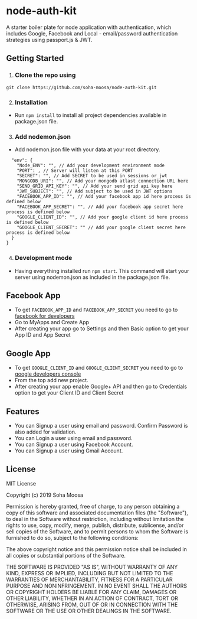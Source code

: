 # node-auth-kit

A starter boiler plate for node application with authentication, which includes Google, Facebook and Local - email/password authentication strategies using passport.js &amp; JWT.

## Getting Started

1. ### Clone the repo using
```git clone https://github.com/soha-moosa/node-auth-kit.git```

2. ### Installation

- Run `npm install` to install all project dependencies available in package.json file.

3. ### Add nodemon.json

- Add nodemon.json file with your data at your root directory.

```{
  "env": {
    "Node_ENV": "", // Add your development environment mode
    "PORT": , // Server will listen at this PORT
    "SECRET": "", // Add SECRET to be used in sessions or jwt
    "MONGODB_URI": "", // Add your mongodb atlast connection URL here
    "SEND_GRID_API_KEY": "", // Add your send grid api key here
    "JWT_SUBJECT": "", // Add subject to be used in JWT options
    "FACEBOOK_APP_ID": "", // Add your facebook app id here process is defined below
    "FACEBOOK_APP_SECRET": "", // Add your facebook app secret here process is defined below
    "GOOGLE_CLIENT_ID": "", // Add your google client id here process is defined below
    "GOOGLE_CLIENT_SECRET": "" // Add your google client secret here process is defined below
  }
}
```

4. ### Development mode

- Having everything installed run `npm start`. This command will start your server using nodemon.json as included in the package.json file.

## Facebook App

* To get `FACEBOOK_APP_ID` and `FACEBOOK_APP_SECRET` you need to go to [facebook for developers](https://developers.facebook.com)
* Go to MyApps and Create App
* After creating your app go to Settings and then Basic option to get your App ID and App Secret

## Google App

* To get `GOOGLE_CLIENT_ID` and `GOOGLE_CLIENT_SECRET` you need to go to [google developers console](https://console.developers.google.com)
* From the top add new project.
* After creating your app enable Google+ API and then go to Credentials option to get your Client ID and Client Secret

## Features

* You can Signup a user using email and password. Confirm Password is also added for validation.
* You can Login a user using email and password.
* You can Signup a user using Facebook Account.
* You can Signup a user using Gmail Account.

## License

MIT License

Copyright (c) 2019 Soha Moosa

Permission is hereby granted, free of charge, to any person obtaining a copy
of this software and associated documentation files (the "Software"), to deal
in the Software without restriction, including without limitation the rights
to use, copy, modify, merge, publish, distribute, sublicense, and/or sell
copies of the Software, and to permit persons to whom the Software is
furnished to do so, subject to the following conditions:

The above copyright notice and this permission notice shall be included in all
copies or substantial portions of the Software.

THE SOFTWARE IS PROVIDED "AS IS", WITHOUT WARRANTY OF ANY KIND, EXPRESS OR
IMPLIED, INCLUDING BUT NOT LIMITED TO THE WARRANTIES OF MERCHANTABILITY,
FITNESS FOR A PARTICULAR PURPOSE AND NONINFRINGEMENT. IN NO EVENT SHALL THE
AUTHORS OR COPYRIGHT HOLDERS BE LIABLE FOR ANY CLAIM, DAMAGES OR OTHER
LIABILITY, WHETHER IN AN ACTION OF CONTRACT, TORT OR OTHERWISE, ARISING FROM,
OUT OF OR IN CONNECTION WITH THE SOFTWARE OR THE USE OR OTHER DEALINGS IN THE
SOFTWARE. 
